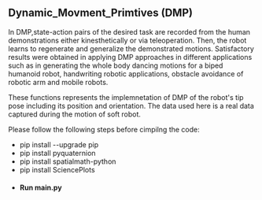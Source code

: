 ## Dynamic_Movment_Primtives (DMP)
In DMP,state-action pairs of the desired task are recorded from the human demonstrations either kinesthetically or via teleoperation. Then, the robot learns to regenerate and generalize the demonstrated motions. Satisfactory results were obtained in applying DMP approaches in different applications such as in generating the whole body dancing motions for a biped humanoid robot, handwriting robotic applications, obstacle avoidance of robotic arm and mobile robots.

These functions represents the implemnetation of DMP of the robot's tip pose including its position and orientation. The data used here is a real data captured during the motion of soft robot.

Please follow the following steps before cimpilng the code:
* pip install --upgrade pip
* pip install pyquaternion
* pip install spatialmath-python
* pip install SciencePlots
* #### Run main.py
